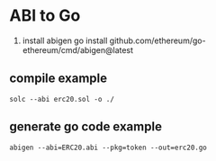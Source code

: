 # ABI to Go
1. install abigen 
    go install github.com/ethereum/go-ethereum/cmd/abigen@latest
## compile example

`solc --abi erc20.sol -o ./`

## generate go code example

`abigen --abi=ERC20.abi --pkg=token --out=erc20.go`

